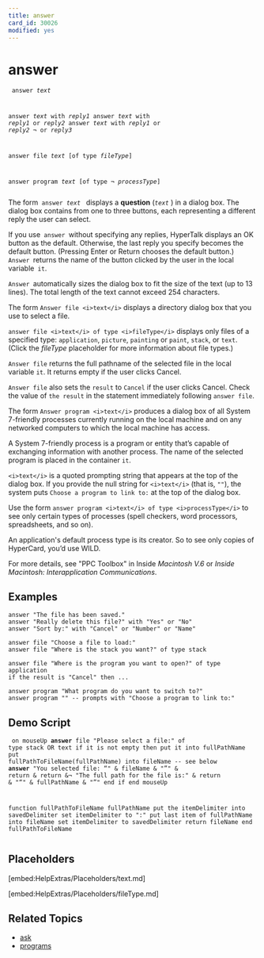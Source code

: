 ```yaml
---
title: answer
card_id: 30026
modified: yes
---
```


# answer

<code><pre>
answer <i>text</i>

answer <i>text</i> with <i>reply1</i>
answer <i>text</i> with <i>reply1</i> or <i>reply2</i>
answer <i>text</i> with <i>reply1</i> or <i>reply2</i> ¬
   or <i>reply3</i>

answer file <i>text</i> [of type <i>fileType</i>]

answer program <i>text</i> [of type ¬
 <i>processType</i>]
</pre></code>


The form<code> answer <i>text</i> </code> displays a <b>question</b> (<i><code>text</i></code> ) in a dialog box. The dialog box contains from one to three buttons, each representing a different  reply the user can select.

If you use<code> answer </code>without specifying any replies, HyperTalk displays an OK button as the default. Otherwise, the last reply you specify becomes the default button. (Pressing Enter or Return chooses the default button.)<code> Answer </code>returns the name of the button clicked by the user in the local variable<code> it</code>.

<code>Answer </code>automatically sizes the dialog box to fit the size of the text (up to 13 lines). The total length of the text cannot exceed 254 characters.

The form `Answer file <i>text</i>` displays a directory dialog box that you use to select a file.

`answer file <i>text</i> of type <i>fileType</i>`  displays only files of a specified type: `application`, `picture`, `painting` or `paint`, `stack`, or `text`. (Click the <i>fileType</i> placeholder for more information about file types.)

`Answer file` returns the full pathname of the selected file in the local variable `it`. It returns empty if the user clicks Cancel.

`Answer file` also sets the `result` to `Cancel` if the user clicks Cancel. Check the value of `the result` in the statement immediately following `answer file`.

The form `Answer program <i>text</i>` produces a dialog box of all System 7-friendly processes currently running on the local machine and on any networked computers to which the local machine has access.

A System 7-friendly process is a program or entity that’s capable of exchanging information with another process. The name of the selected program is placed in the container `it`.

`<i>text</i>` is a quoted prompting string that appears at the top of the dialog box. If you provide the null string for `<i>text</i>`  (that is, `""`), the system puts `Choose a program to link to:` at the top of the dialog box.

Use the form `answer program <i>text</i> of type <i>processType</i>`  to see only certain types of processes (spell checkers, word processors, spreadsheets, and so on).

An application's default process type is its creator. So to see only copies of HyperCard, you’d use WILD.

For more details, see "PPC Toolbox" in Inside <i>Macintosh V.6</i> or <i>Inside Macintosh: Interapplication Communications</i>.

## Examples

```
answer "The file has been saved."
answer "Really delete this file?" with "Yes" or "No"
answer "Sort by:" with "Cancel" or "Number" or "Name"

answer file "Choose a file to load:"
answer file "Where is the stack you want?" of type stack

answer file "Where is the program you want to open?" of type application
if the result is "Cancel" then ...

answer program "What program do you want to switch to?"
answer program "" -- prompts with "Choose a program to link to:"
```

## Demo Script

<code><pre>
on mouseUp
  <b>answer</b> file "Please select a file:" of type stack OR text
  if it is not empty then
    put it into fullPathName
    put fullPathToFileName(fullPathName) into fileName -- see below
    <b>answer</b> "You selected file: “" & fileName & "”" & return & return &¬
    "The full path for the file is:" & return & "“" & fullPathName & "”"
  end if
end mouseUp

function fullPathToFileName fullPathName
  put the itemDelimiter into savedDelimiter
  set itemDelimiter to ":"
  put last item of fullPathName into fileName
  set itemDelimiter to savedDelimiter
  return fileName
end fullPathToFileName
</pre></code>

## Placeholders

[embed:HelpExtras/Placeholders/text.md]

[embed:HelpExtras/Placeholders/fileType.md]

## Related Topics

* [ask](/HyperTalkReference/commands/ask)
* [programs](/HyperTalkReference/functions/programs)
